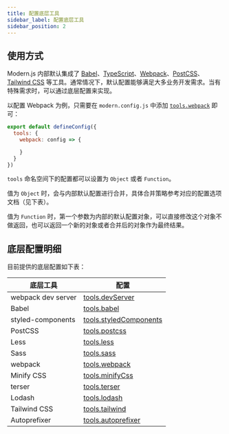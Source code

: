 ```yaml
---
title: 配置底层工具
sidebar_label: 配置底层工具
sidebar_position: 2
---
```



## 使用方式

Modern.js 内部默认集成了 [Babel](https://babeljs.io/)、[TypeScript](https://www.typescriptlang.org/)、[Webpack](https://webpack.js.org/)、[PostCSS](https://postcss.org/)、[Tailwind CSS](https://tailwindcss.com/) 等工具。通常情况下，默认配置能够满足大多业务开发需求。当有特殊需求时，可以通过底层配置来实现。

以配置 Webpack 为例，只需要在 `modern.config.js` 中添加 [`tools.webpack`](/docs/apis/config/tools/webpack) 即可：

```js title="modern.config.js"
export default defineConfig({
  tools: {
    webpack: config => {

    }
  }
})
```

`tools` 命名空间下的配置都可以设置为 `Object` 或者 `Function`。

值为 `Object` 时，会与内部默认配置进行合并，具体合并策略参考对应的配置选项文档（见下表）。

值为 `Function` 时，第一个参数为内部的默认配置对象，可以直接修改这个对象不做返回，也可以返回一个新的对象或者合并后的对象作为最终结果。

## 底层配置明细

目前提供的底层配置如下表：

| 底层工具 | 配置   |
| -------- | --------- |
| webpack dev server  | [tools.devServer](/docs/apis/config/tools/dev-server) |
| Babel        | [tools.babel](/docs/apis/config/tools/babel)|
| styled-components | [tools.styledComponents](/docs/apis/config/tools/styled-components)|
| PostCSS | [tools.postcss](/docs/apis/config/tools/postcss)|
| Less | [tools.less](/docs/apis/config/tools/less) |
| Sass | [tools.sass](/docs/apis/config/tools/sass) |
| webpack | [tools.webpack](/docs/apis/config/tools/webpack)|
| Minify CSS | [tools.minifyCss](/docs/apis/config/tools/minify-css)|
| terser | [tools.terser](/docs/apis/config/tools/terser)|
| Lodash | [tools.lodash](/docs/apis/config/tools/lodash)|
| Tailwind CSS | [tools.tailwind](/docs/apis/config/tools/tailwindcss) |
| Autoprefixer | [tools.autoprefixer](/docs/apis/config/tools/autoprefixer) |
